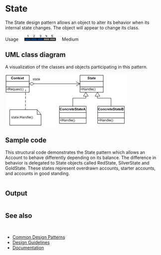 # State

The State design pattern allows an object to alter its behavior when its internal state changes. The object will appear to change its class.

Usage     ![Usage](/pictures/usage3.png)     Medium

## UML class diagram

A visualization of the classes and objects participating in this pattern.

![diagram](/pictures/diagrams/uml/design_patterns/state.png)

## Sample code

This structural code demonstrates the State pattern which allows an Account to behave differently depending on its balance. The difference in behavior is delegated to State objects called RedState, SilverState and GoldState. These states represent overdrawn accounts, starter accounts, and accounts in good standing.

```cpp

```

## Output

```

```

## See also
​
* [Common Design Patterns](/docs/documentation/Design%20Guidelines/Common%20Design%20Patterns)
* [Design Guidelines](/docs/documentation/Design%20Guidelines)
* [Documentation](/docs/documentation)
